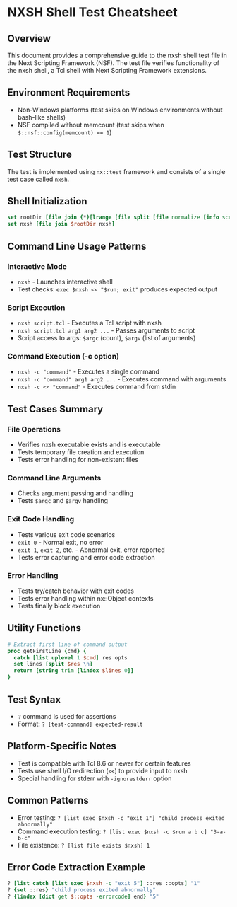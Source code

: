 # NXSH Shell Test Cheatsheet

## Overview
This document provides a comprehensive guide to the nxsh shell test file in the Next Scripting Framework (NSF). The test file verifies functionality of the nxsh shell, a Tcl shell with Next Scripting Framework extensions.

## Environment Requirements
- Non-Windows platforms (test skips on Windows environments without bash-like shells)
- NSF compiled without memcount (test skips when `$::nsf::config(memcount) == 1`)

## Test Structure
The test is implemented using `nx::test` framework and consists of a single test case called `nxsh`.

## Shell Initialization
```tcl
set rootDir [file join {*}[lrange [file split [file normalize [info script]]] 0 end-2]]
set nxsh [file join $rootDir nxsh]
```

## Command Line Usage Patterns

### Interactive Mode
- `nxsh` - Launches interactive shell
- Test checks: `exec $nxsh << "$run; exit"` produces expected output

### Script Execution
- `nxsh script.tcl` - Executes a Tcl script with nxsh
- `nxsh script.tcl arg1 arg2 ...` - Passes arguments to script
- Script access to args: `$argc` (count), `$argv` (list of arguments)

### Command Execution (-c option)
- `nxsh -c "command"` - Executes a single command
- `nxsh -c "command" arg1 arg2 ...` - Executes command with arguments
- `nxsh -c << "command"` - Executes command from stdin 

## Test Cases Summary

### File Operations
- Verifies nxsh executable exists and is executable
- Tests temporary file creation and execution
- Tests error handling for non-existent files

### Command Line Arguments
- Checks argument passing and handling
- Tests `$argc` and `$argv` handling

### Exit Code Handling
- Tests various exit code scenarios
- `exit 0` - Normal exit, no error
- `exit 1`, `exit 2`, etc. - Abnormal exit, error reported
- Tests error capturing and error code extraction

### Error Handling
- Tests try/catch behavior with exit codes
- Tests error handling within nx::Object contexts
- Tests finally block execution

## Utility Functions
```tcl
# Extract first line of command output
proc getFirstLine {cmd} {
  catch [list uplevel 1 $cmd] res opts
  set lines [split $res \n]
  return [string trim [lindex $lines 0]]
}
```

## Test Syntax
- `?` command is used for assertions
- Format: `? [test-command] expected-result`

## Platform-Specific Notes
- Test is compatible with Tcl 8.6 or newer for certain features
- Tests use shell I/O redirection (`<<`) to provide input to nxsh
- Special handling for stderr with `-ignorestderr` option

## Common Patterns
- Error testing: `? [list exec $nxsh -c "exit 1"] "child process exited abnormally"`
- Command execution testing: `? [list exec $nxsh -c $run a b c] "3-a-b-c"`
- File existence: `? [list file exists $nxsh] 1`

## Error Code Extraction Example
```tcl
? [list catch [list exec $nxsh -c "exit 5"] ::res ::opts] "1"
? {set ::res} "child process exited abnormally"
? {lindex [dict get $::opts -errorcode] end} "5"
``` 